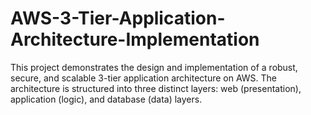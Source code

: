 # AWS-3-Tier-Application-Architecture-Implementation
This project demonstrates the design and implementation of a robust, secure, and scalable 3-tier application architecture on AWS. The architecture is structured into three distinct layers: web (presentation), application (logic), and database (data) layers. 
